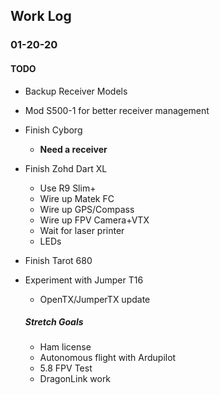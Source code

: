 
## Work Log

### 01-20-20

#### TODO

- Backup Receiver Models
- Mod S500-1 for better receiver management
- Finish Cyborg
  - **Need a receiver**
- Finish Zohd Dart XL
  - Use R9 Slim+
  - Wire up Matek FC
  - Wire up GPS/Compass
  - Wire up FPV Camera+VTX
  - Wait for laser printer
  - LEDs
- Finish Tarot 680
- Experiment with Jumper T16 
  - OpenTX/JumperTX update
  
  ##### Stretch Goals
  
  - Ham license
  - Autonomous flight with Ardupilot
  - 5.8 FPV Test
  - DragonLink work
  
  
  
